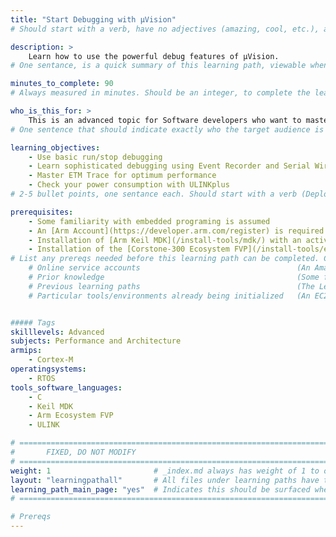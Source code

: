 ```yaml
---
title: "Start Debugging with µVision"
# Should start with a verb, have no adjectives (amazing, cool, etc.), and be as concise as possible.

description: >
    Learn how to use the powerful debug features of µVision.
# One sentance, is a quick summary of this learning path, viewable when searching through all learning paths. 

minutes_to_complete: 90
# Always measured in minutes. Should be an integer, to complete the learning path (not just read it).

who_is_this_for: >
    This is an advanced topic for Software developers who want to master embedded microcontroller debugging using µVision.
# One sentence that should indicate exactly who the target audience is (developers in X industries using Y tools/software for Z use-case).

learning_objectives: 
    - Use basic run/stop debugging
    - Learn sophisticated debugging using Event Recorder and Serial Wire Viewer
    - Master ETM Trace for optimum performance
    - Check your power consumption with ULINKplus
# 2-5 bullet points, one sentance each. Should start with a verb (Deploy, Measure) and indicate the value of the objective if possible.

prerequisites:
    - Some familiarity with embedded programing is assumed
    - An [Arm Account](https://developer.arm.com/register) is required
    - Installation of [Arm Keil MDK](/install-tools/mdk/) with an active MDK-Community license
    - Installation of the [Corstone-300 Ecosystem FVP](/install-tools/ecosystem_fvp/)
# List any prereqs needed before this learning path can be completed. Can include:
    # Online service accounts                                   (An Amazon Web Services account)
    # Prior knowledge                                           (Some familiarity with embedded programing)
    # Previous learning paths                                   (The Learning Path: Getting Started with Arm Virtual Hardware)
    # Particular tools/environments already being initialized   (An EC2 instance with AVH installed)


##### Tags
skilllevels: Advanced
subjects: Performance and Architecture
armips:
    - Cortex-M
operatingsystems:
    - RTOS
tools_software_languages:
    - C
    - Keil MDK
    - Arm Ecosystem FVP
    - ULINK

# ================================================================================
#       FIXED, DO NOT MODIFY
# ================================================================================
weight: 1                       # _index.md always has weight of 1 to order correctly
layout: "learningpathall"       # All files under learning paths have this same wrapper
learning_path_main_page: "yes"  # Indicates this should be surfaced when looking for related content. Only set for _index.md of learning path content.
# ================================================================================

# Prereqs
---
```


